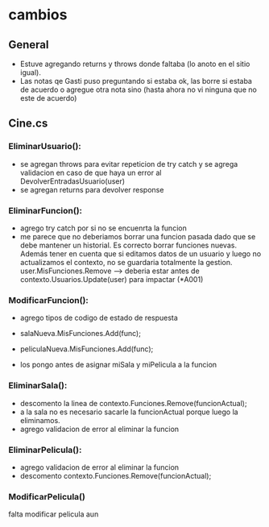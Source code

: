 ﻿# cambios

## General
- Estuve agregando returns y throws donde faltaba (lo anoto en el sitio igual).
- Las notas qe Gasti puso preguntando si estaba ok, las borre si estaba de acuerdo o agregue otra nota sino (hasta ahora no vi ninguna que no este de acuerdo)


## Cine.cs
### EliminarUsuario():
- se agregan throws para evitar repeticion de try catch y se agrega validacion en caso de que haya un error al DevolverEntradasUsuario(user)
- se agregan returns para devolver response

### EliminarFuncion():
- agrego try catch por si no se encuenrta la funcion
- me parece que no deberiamos borrar una funcion pasada dado que se debe mantener un historial. Es correcto borrar funciones nuevas. Además tener en cuenta que si editamos datos de un usuario y luego no actualizamos el contexto, no se guardaria totalmente la gestion. user.MisFunciones.Remove --> deberia estar antes de contexto.Usuarios.Update(user) para impactar (*A001)

### ModificarFuncion():
- agrego tipos de codigo de estado de respuesta
- salaNueva.MisFunciones.Add(func);
                                  
- peliculaNueva.MisFunciones.Add(func);
- los pongo antes de asignar miSala y miPelicula a la funcion

### EliminarSala():
- descomento la linea de contexto.Funciones.Remove(funcionActual);
- a la sala no es necesario sacarle la funcionActual porque luego la eliminamos.
- agrego validacion de error al eliminar la funcion

### EliminarPelicula():
- agrego validacion de error al eliminar la funcion
- descomento contexto.Funciones.Remove(funcionActual);

### ModificarPelicula()

falta modificar pelicula aun